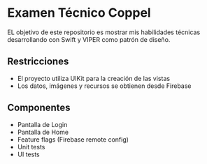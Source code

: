 # Examen Técnico Coppel

EL objetivo de este repositorio es mostrar mis habilidades técnicas desarrollando con Swift y VIPER como patrón de diseño.


## Restricciones
- El proyecto utiliza UIKit para la creación de las vistas
- Los datos, imágenes y recursos se obtienen desde Firebase

## Componentes
- Pantalla de Login
- Pantalla de Home
- Feature flags (Firebase remote config)
- Unit tests
- UI tests
